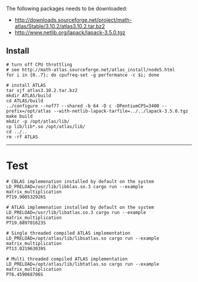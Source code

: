 The following packages needs to be downloaded:
* http://downloads.sourceforge.net/project/math-atlas/Stable/3.10.2/atlas3.10.2.tar.bz2
* http://www.netlib.org/lapack/lapack-3.5.0.tgz

Install
-------

```
# turn off CPU throttling
# see http://math-atlas.sourceforge.net/atlas_install/node5.html
for i in {0..7}; do cpufreq-set -g performance -c $i; done

# install ATLAS
tar xjf atlas3.10.2.tar.bz2
mkdir ATLAS/build
cd ATLAS/build
../configure --nof77 --shared -b 64 -D c -DPentiumCPS=3400 --prefix=/opt/atlas --with-netlib-lapack-tarfile=../../lapack-3.5.0.tgz
make build
mkdir -p /opt/atlas/lib/
cp lib/lib*.so /opt/atlas/lib/
cd ../..
rm -rf ATLAS
```

---

# Test

```
# CBLAS implemenation installed by default on the system
LD_PRELOAD=/usr/lib/libblas.so.3 cargo run --example matrix_multiplication
PT19.900532926S

# ATLAS implemenation installed by default on the system
LD_PRELOAD=/usr/lib/libatlas.so.3 cargo run --example matrix_multiplication
PT19.889701623S

# Single threaded compiled ATLAS implementation
LD_PRELOAD=/opt/atlas/lib/libsatlas.so cargo run --example matrix_multiplication
PT13.021963039S

# Multi threaded compiled ATLAS implementation
LD_PRELOAD=/opt/atlas/lib/libtatlas.so cargo run --example matrix_multiplication
PT6.459068706S

